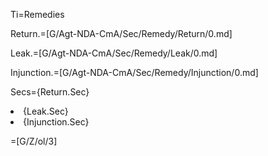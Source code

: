 Ti=Remedies

Return.=[G/Agt-NDA-CmA/Sec/Remedy/Return/0.md]

Leak.=[G/Agt-NDA-CmA/Sec/Remedy/Leak/0.md]

Injunction.=[G/Agt-NDA-CmA/Sec/Remedy/Injunction/0.md]

Secs={Return.Sec}<li>{Leak.Sec}<li>{Injunction.Sec}

=[G/Z/ol/3]
